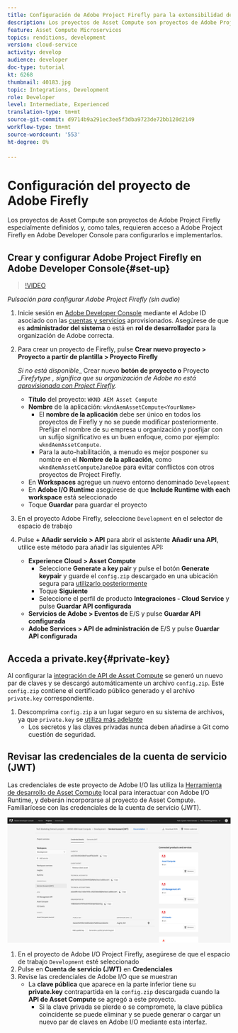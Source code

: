 ```yaml
---
title: Configuración de Adobe Project Firefly para la extensibilidad de Asset Compute
description: Los proyectos de Asset Compute son proyectos de Adobe Project Firefly especialmente definidos y, como tales, requieren acceso a Adobe Project Firefly en Adobe Developer Console para configurarlos e implementarlos.
feature: Asset Compute Microservices
topics: renditions, development
version: cloud-service
activity: develop
audience: developer
doc-type: tutorial
kt: 6268
thumbnail: 40183.jpg
topic: Integrations, Development
role: Developer
level: Intermediate, Experienced
translation-type: tm+mt
source-git-commit: d9714b9a291ec3ee5f3dba9723de72bb120d2149
workflow-type: tm+mt
source-wordcount: '553'
ht-degree: 0%

---
```



# Configuración del proyecto de Adobe Firefly

Los proyectos de Asset Compute son proyectos de Adobe Project Firefly especialmente definidos y, como tales, requieren acceso a Adobe Project Firefly en Adobe Developer Console para configurarlos e implementarlos.

## Crear y configurar Adobe Project Firefly en Adobe Developer Console{#set-up}

>[!VIDEO](https://video.tv.adobe.com/v/40183/?quality=12&learn=on)

_Pulsación para configurar Adobe Project Firefly (sin audio)_

1. Inicie sesión en [Adobe Developer Console](https://console.adobe.io) mediante el Adobe ID asociado con las [cuentas y servicios](./accounts-and-services.md) aprovisionados. Asegúrese de que es __administrador del sistema__ o está en __rol de desarrollador__ para la organización de Adobe correcta.
1. Para crear un proyecto de Firefly, pulse __Crear nuevo proyecto > Proyecto a partir de plantilla > Proyecto Firefly__

   _Si no está disponible__ Crear nuevo __botón de proyecto o__ Proyecto __Firefytype , significa que su organización de Adobe no está  [aprovisionada con Project Firefly](#request-adobe-project-firefly)._

   + __Título__ del proyecto:  `WKND AEM Asset Compute`
   + __Nombre__ de la aplicación:  `wkndAemAssetCompute<YourName>`
      + El __nombre de la aplicación__ debe ser único en todos los proyectos de Firefly y no se puede modificar posteriormente. Prefijar el nombre de su empresa u organización y posfijar con un sufijo significativo es un buen enfoque, como por ejemplo: `wkndAemAssetCompute`.
      + Para la auto-habilitación, a menudo es mejor posponer su nombre en el __Nombre de la aplicación__, como `wkndAemAssetComputeJaneDoe` para evitar conflictos con otros proyectos de Project Firefly.
   + En __Workspaces__ agregue un nuevo entorno denominado `Development`
   + En __Adobe I/O Runtime__ asegúrese de que __Include Runtime with each workspace__ está seleccionado
   + Toque __Guardar__ para guardar el proyecto
1. En el proyecto Adobe Firefly, seleccione `Development` en el selector de espacio de trabajo
1. Pulse __+ Añadir servicio > API__ para abrir el asistente __Añadir una API__, utilice este método para añadir las siguientes API:

   + __Experience Cloud > Asset Compute__
      + Seleccione __Generate a key pair__ y pulse el botón __Generate keypair__ y guarde el `config.zip` descargado en una ubicación segura para [utilizarlo posteriormente](#private-key)
      + Toque __Siguiente__
      + Seleccione el perfil de producto __Integraciones - Cloud Service__ y pulse __Guardar API configurada__
   + __Servicios de Adobe > Eventos de__ E/S y pulse  __Guardar API configurada__
   + __Adobe Services > API de administración de__ E/S y pulse  __Guardar API configurada__

## Acceda a private.key{#private-key}

Al configurar la [integración de API de Asset Compute](#set-up) se generó un nuevo par de claves y se descargó automáticamente un archivo `config.zip`. Este `config.zip` contiene el certificado público generado y el archivo `private.key` correspondiente.

1. Descomprima `config.zip` a un lugar seguro en su sistema de archivos, ya que `private.key` se [utiliza más adelante](../develop/environment-variables.md)
   + Los secretos y las claves privadas nunca deben añadirse a Git como cuestión de seguridad.

## Revisar las credenciales de la cuenta de servicio (JWT)

Las credenciales de este proyecto de Adobe I/O las utiliza la [Herramienta de desarrollo de Asset Compute](../develop/development-tool.md) local para interactuar con Adobe I/O Runtime, y deberán incorporarse al proyecto de Asset Compute. Familiarícese con las credenciales de la cuenta de servicio (JWT).

![Credenciales de cuenta de Adobe Developer Service](./assets/firefly/service-account.png)

1. En el proyecto de Adobe I/O Project Firefly, asegúrese de que el espacio de trabajo `Development` esté seleccionado
1. Pulse en __Cuenta de servicio (JWT)__ en __Credenciales__
1. Revise las credenciales de Adobe I/O que se muestran
   + La __clave pública__ que aparece en la parte inferior tiene su __private.key__ contrapartida en la `config.zip` descargada cuando la __API de Asset Compute__ se agregó a este proyecto.
      + Si la clave privada se pierde o se compromete, la clave pública coincidente se puede eliminar y se puede generar o cargar un nuevo par de claves en Adobe I/O mediante esta interfaz.

